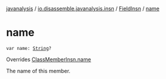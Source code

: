 [javanalysis](../../index.md) / [io.disassemble.javanalysis.insn](../index.md) / [FieldInsn](index.md) / [name](./name.md)

# name

`var name: `[`String`](https://kotlinlang.org/api/latest/jvm/stdlib/kotlin/-string/index.html)`?`

Overrides [ClassMemberInsn.name](../-class-member-insn/name.md)

The name of this member.

